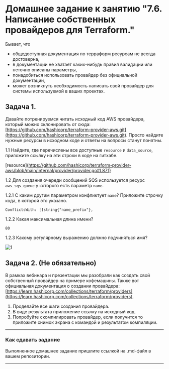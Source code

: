 # Домашнее задание к занятию "7.6. Написание собственных провайдеров для Terraform."

Бывает, что 
* общедоступная документация по терраформ ресурсам не всегда достоверна,
* в документации не хватает каких-нибудь правил валидации или неточно описаны параметры,
* понадобиться использовать провайдер без официальной документации,
* может возникнуть необходимость написать свой провайдер для системы используемой в ваших проектах.   

## Задача 1. 
Давайте потренируемся читать исходный код AWS провайдера, который можно склонировать от сюда: 
[https://github.com/hashicorp/terraform-provider-aws.git](https://github.com/hashicorp/terraform-provider-aws.git).
Просто найдите нужные ресурсы в исходном коде и ответы на вопросы станут понятны.  


1.1 Найдите, где перечислены все доступные `resource` и `data_source`, приложите ссылку на эти строки в коде на 
гитхабе.   

[resource][(https://github.com/hashicorp/terraform-provider-aws/blob/main/internal/provider/provider.go#L871)](https://github.com/hashicorp/terraform-provider-aws/blob/main/internal/provider/provider.go#L925)


1.2 Для создания очереди сообщений SQS используется ресурс `aws_sqs_queue` у которого есть параметр `name`. 
    
  1.2.1 С каким другим параметром конфликтует `name`? Приложите строчку кода, в которой это указано.
    
    ConflictsWith: []string{"name_prefix"},
    
  1.2.2 Какая максимальная длина имени? 
    
    80
    
  1.2.3 Какому регулярному выражению должно подчиняться имя? 
    
![1](https://user-images.githubusercontent.com/57503209/188855178-267c77a9-713a-41a6-bd85-b91859d61658.jpg)
    
## Задача 2. (Не обязательно) 
В рамках вебинара и презентации мы разобрали как создать свой собственный провайдер на примере кофемашины. 
Также вот официальная документация о создании провайдера: 
[https://learn.hashicorp.com/collections/terraform/providers](https://learn.hashicorp.com/collections/terraform/providers).

1. Проделайте все шаги создания провайдера.
2. В виде результата приложение ссылку на исходный код.
3. Попробуйте скомпилировать провайдер, если получится то приложите снимок экрана с командой и результатом компиляции.   

---

### Как cдавать задание

Выполненное домашнее задание пришлите ссылкой на .md-файл в вашем репозитории.

---
